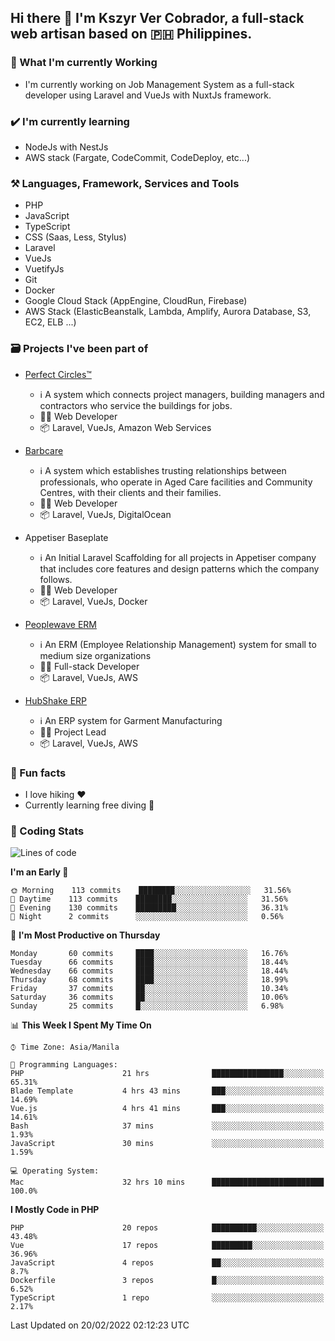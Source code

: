 ## Hi there 👋 I'm Kszyr Ver Cobrador, a full-stack web artisan based on 🇵🇭 Philippines.

### 🚀 What I'm currently Working

- I'm currently working on Job Management System as a full-stack developer using Laravel and VueJs with NuxtJs framework.

### ✔️ I'm currently learning

- NodeJs with NestJs
- AWS stack (Fargate, CodeCommit, CodeDeploy, etc...)

### ⚒️ Languages, Framework, Services and Tools
- PHP
- JavaScript
- TypeScript
- CSS (Saas, Less, Stylus)
- Laravel
- VueJs
- VuetifyJs
- Git
- Docker
- Google Cloud Stack (AppEngine, CloudRun, Firebase)
- AWS Stack (ElasticBeanstalk, Lambda, Amplify, Aurora Database, S3, EC2, ELB ...)


### 🗃 Projects I've been part of

- <a href="https://perfectcircles.com.au/" target="_blank">Perfect Circles™</a>

  - ℹ️ A system which connects project managers, building managers and contractors who service the buildings for jobs.
  - 👨‍💻 Web Developer
  - 📦 Laravel, VueJs, Amazon Web Services

- <a href="https://appetiser.com.au/portfolio/barbcare" target="_blank">Barbcare</a>

  - ℹ️ A system which establishes trusting relationships between professionals, who operate in Aged Care facilities and Community Centres, with their clients and their families.
  - 👨‍💻 Web Developer
  - 📦 Laravel, VueJs, DigitalOcean

- Appetiser Baseplate

  - ℹ️ An Initial Laravel Scaffolding for all projects in Appetiser company that includes core features and design patterns which the company follows.
  - 👨‍💻 Web Developer
  - 📦 Laravel, VueJs, Docker

- <a href="https://peoplewave.co" target="_blank">Peoplewave ERM</a>

  - ℹ️ An ERM (Employee Relationship Management) system for small to medium size organizations
  - 👨‍💻 Full-stack Developer
  - 📦 Laravel, VueJs, AWS

- <a href="https://www.posbang.com/garment-erp" target="_blank">HubShake ERP</a>

  - ℹ️ An ERP system for Garment Manufacturing
  - 👨‍💻 Project Lead
  - 📦 Laravel, VueJs, AWS

### 🌴 Fun facts

- I love hiking ❤️
- Currently learning free diving 🥽

### 🌟 Coding Stats

<!-- WakaTime Stats -->

<!--START_SECTION:waka-->
![Lines of code](https://img.shields.io/badge/From%20Hello%20World%20I%27ve%20Written-424%20Thousand%20lines%20of%20code-blue)

**I'm an Early 🐤** 

```text
🌞 Morning    113 commits    ████████░░░░░░░░░░░░░░░░░   31.56% 
🌆 Daytime    113 commits    ████████░░░░░░░░░░░░░░░░░   31.56% 
🌃 Evening    130 commits    █████████░░░░░░░░░░░░░░░░   36.31% 
🌙 Night      2 commits      ░░░░░░░░░░░░░░░░░░░░░░░░░   0.56%

```
📅 **I'm Most Productive on Thursday** 

```text
Monday       60 commits     ████░░░░░░░░░░░░░░░░░░░░░   16.76% 
Tuesday      66 commits     ████░░░░░░░░░░░░░░░░░░░░░   18.44% 
Wednesday    66 commits     ████░░░░░░░░░░░░░░░░░░░░░   18.44% 
Thursday     68 commits     ████░░░░░░░░░░░░░░░░░░░░░   18.99% 
Friday       37 commits     ██░░░░░░░░░░░░░░░░░░░░░░░   10.34% 
Saturday     36 commits     ██░░░░░░░░░░░░░░░░░░░░░░░   10.06% 
Sunday       25 commits     █░░░░░░░░░░░░░░░░░░░░░░░░   6.98%

```


📊 **This Week I Spent My Time On** 

```text
⌚︎ Time Zone: Asia/Manila

💬 Programming Languages: 
PHP                      21 hrs              ████████████████░░░░░░░░░   65.31% 
Blade Template           4 hrs 43 mins       ███░░░░░░░░░░░░░░░░░░░░░░   14.69% 
Vue.js                   4 hrs 41 mins       ███░░░░░░░░░░░░░░░░░░░░░░   14.61% 
Bash                     37 mins             ░░░░░░░░░░░░░░░░░░░░░░░░░   1.93% 
JavaScript               30 mins             ░░░░░░░░░░░░░░░░░░░░░░░░░   1.59%

💻 Operating System: 
Mac                      32 hrs 10 mins      █████████████████████████   100.0%

```

**I Mostly Code in PHP** 

```text
PHP                      20 repos            ██████████░░░░░░░░░░░░░░░   43.48% 
Vue                      17 repos            █████████░░░░░░░░░░░░░░░░   36.96% 
JavaScript               4 repos             ██░░░░░░░░░░░░░░░░░░░░░░░   8.7% 
Dockerfile               3 repos             █░░░░░░░░░░░░░░░░░░░░░░░░   6.52% 
TypeScript               1 repo              ░░░░░░░░░░░░░░░░░░░░░░░░░   2.17%

```



 Last Updated on 20/02/2022 02:12:23 UTC
<!--END_SECTION:waka-->
